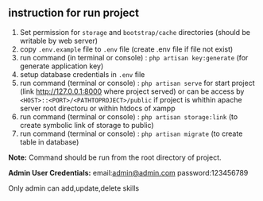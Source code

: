 ## instruction for run project

1. Set permission for `storage` and `bootstrap/cache` directories (should be writable by web server)
2. copy `.env.example` file to `.env` file (create .env file if file not exist)
3. run command (in terminal or console) : `php artisan key:generate` (for generate application key)
4. setup database credentials in `.env` file
5. run command (terminal or console) : `php artisan serve` for start project (link http://127.0.0.1:8000 where project served) or can be access by `<HOST>::<PORT>/<PATHTOPROJECT>/public` if project is whithin apache server root directoru or within htdocs of xampp
6. run command (terminal or console) : `php artisan storage:link` (to create symbolic link of storage to public)
7. run command (terminal or console) : `php artisan migrate` (to create table in database)


**Note:** Command should be run from the root directory of project.

**Admin User Credentials:**
email:admin@admin.com
password:123456789

Only admin can add,update,delete skills
